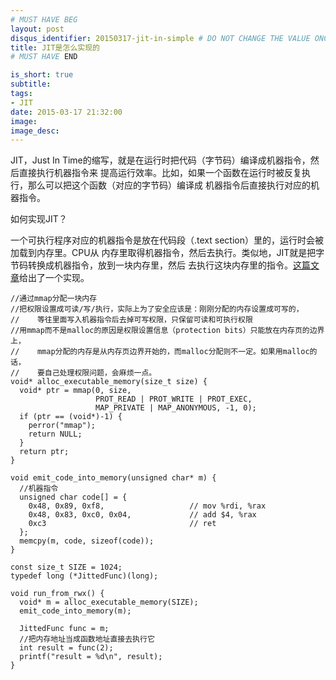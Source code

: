 ```yaml
---
# MUST HAVE BEG
layout: post
disqus_identifier: 20150317-jit-in-simple # DO NOT CHANGE THE VALUE ONCE SET
title: JIT是怎么实现的
# MUST HAVE END

is_short: true
subtitle:
tags: 
- JIT
date: 2015-03-17 21:32:00
image:
image_desc:
---
```


JIT，Just In Time的缩写，就是在运行时把代码（字节码）编译成机器指令，然后直接执行机器指令来
提高运行效率。比如，如果一个函数在运行时被反复执行，那么可以把这个函数（对应的字节码）编译成
机器指令后直接执行对应的机器指令。

如何实现JIT？

一个可执行程序对应的机器指令是放在代码段（.text section）里的，运行时会被加载到内存里。CPU从
内存里取得机器指令，然后去执行。类似地，JIT就是把字节码转换成机器指令，放到一块内存里，然后
去执行这块内存里的指令。[这篇文章][1]给出了一个实现。

    //通过mmap分配一块内存
    //把权限设置成可读/写/执行，实际上为了安全应该是：刚刚分配的内存设置成可写的，
    //    等往里面写入机器指令后去掉可写权限，只保留可读和可执行权限
    //用mmap而不是malloc的原因是权限设置信息（protection bits）只能放在内存页的边界上，
    //    mmap分配的内存是从内存页边界开始的，而malloc分配则不一定。如果用malloc的话，
    //    要自己处理权限问题，会麻烦一点。
    void* alloc_executable_memory(size_t size) {
      void* ptr = mmap(0, size,
                       PROT_READ | PROT_WRITE | PROT_EXEC,
                       MAP_PRIVATE | MAP_ANONYMOUS, -1, 0);
      if (ptr == (void*)-1) {
        perror("mmap");
        return NULL;
      }
      return ptr;
    }

    void emit_code_into_memory(unsigned char* m) {
      //机器指令
      unsigned char code[] = {
        0x48, 0x89, 0xf8,                   // mov %rdi, %rax
        0x48, 0x83, 0xc0, 0x04,             // add $4, %rax
        0xc3                                // ret
      };
      memcpy(m, code, sizeof(code));
    }

    const size_t SIZE = 1024;
    typedef long (*JittedFunc)(long);

    void run_from_rwx() {
      void* m = alloc_executable_memory(SIZE);
      emit_code_into_memory(m);

      JittedFunc func = m;
      //把内存地址当成函数地址直接去执行它
      int result = func(2);
      printf("result = %d\n", result);
    }


[1]: http://eli.thegreenplace.net/2013/11/05/how-to-jit-an-introduction/ "How to JIT - an introduction"
